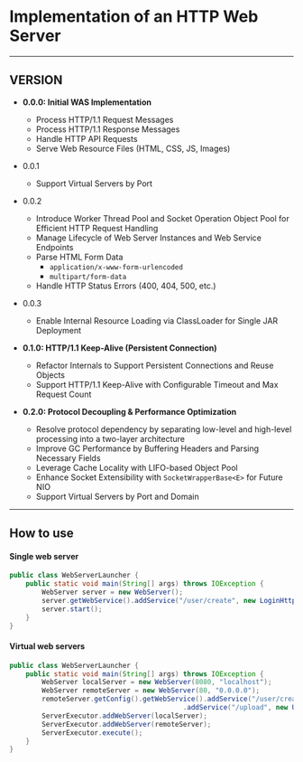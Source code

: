 # Implementation of an HTTP Web Server
---
## VERSION

- **0.0.0: Initial WAS Implementation**
    - Process HTTP/1.1 Request Messages
    - Process HTTP/1.1 Response Messages
    - Handle HTTP API Requests
    - Serve Web Resource Files (HTML, CSS, JS, Images)

- 0.0.1
    - Support Virtual Servers by Port

- 0.0.2
    - Introduce Worker Thread Pool and Socket Operation Object Pool for Efficient HTTP Request Handling
    - Manage Lifecycle of Web Server Instances and Web Service Endpoints
    - Parse HTML Form Data
        - `application/x-www-form-urlencoded`
        - `multipart/form-data`
    - Handle HTTP Status Errors (400, 404, 500, etc.)

- 0.0.3
    - Enable Internal Resource Loading via ClassLoader for Single JAR Deployment

- **0.1.0: HTTP/1.1 Keep-Alive (Persistent Connection)**
    - Refactor Internals to Support Persistent Connections and Reuse Objects
    - Support HTTP/1.1 Keep-Alive with Configurable Timeout and Max Request Count

- **0.2.0: Protocol Decoupling & Performance Optimization**
    - Resolve protocol dependency by separating low-level and high-level processing into a two-layer architecture
    - Improve GC Performance by Buffering Headers and Parsing Necessary Fields
    - Leverage Cache Locality with LIFO-based Object Pool
    - Enhance Socket Extensibility with `SocketWrapperBase<E>` for Future NIO
    - Support Virtual Servers by Port and Domain

---

## How to use

#### Single web server
```java
public class WebServerLauncher {  
    public static void main(String[] args) throws IOException {  
        WebServer server = new WebServer();  
        server.getWebService().addService("/user/create", new LoginHttpApiHandler());  
        server.start();  
    }  
}
```

#### Virtual web servers 
```java
public class WebServerLauncher {
    public static void main(String[] args) throws IOException {
        WebServer localServer = new WebServer(8080, "localhost");
        WebServer remoteServer = new WebServer(80, "0.0.0.0");
        remoteServer.getConfig().getWebService().addService("/user/create", new LoginHttpApiHandler())
                                           .addService("/upload", new UploadFileHttpApiHandler());
        ServerExecutor.addWebServer(localServer);
        ServerExecutor.addWebServer(remoteServer);
        ServerExecutor.execute();
    }
}  
```
